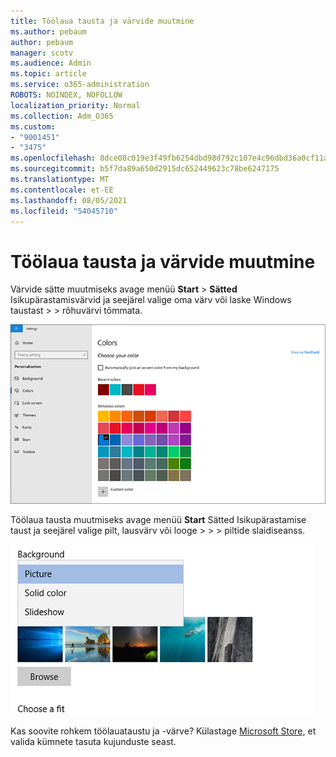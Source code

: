 ```yaml
---
title: Töölaua tausta ja värvide muutmine
ms.author: pebaum
author: pebaum
manager: scotv
ms.audience: Admin
ms.topic: article
ms.service: o365-administration
ROBOTS: NOINDEX, NOFOLLOW
localization_priority: Normal
ms.collection: Adm_O365
ms.custom:
- "9001451"
- "3475"
ms.openlocfilehash: 8dce08c019e3f49fb6254dbd98d792c107e4c96dbd36a0cf11aff70e171e7649
ms.sourcegitcommit: b5f7da89a650d2915dc652449623c78be6247175
ms.translationtype: MT
ms.contentlocale: et-EE
ms.lasthandoff: 08/05/2021
ms.locfileid: "54045710"
---
```

# <a name="change-your-desktop-background-and-colors"></a>Töölaua tausta ja värvide muutmine

Värvide sätte muutmiseks avage menüü **Start**  >  **Sätted** Isikupärastamisvärvid ja seejärel valige oma värv või laske Windows taustast  >    >  rõhuvärvi tõmmata.

![Isikupärastage oma värvid Windows.](media/windows-personalization-colors.png)

Töölaua tausta muutmiseks avage menüü **Start** Sätted Isikupärastamise taust ja seejärel valige pilt, lausvärv või looge  >    >    >  piltide slaidiseanss. 

![Muutke Windows tausta.](media/windows-desktop-background.png)

Kas soovite rohkem töölauataustu ja -värve? Külastage [Microsoft Store,](https://www.microsoft.com/store/collections/windowsthemes) et valida kümnete tasuta kujunduste seast.

